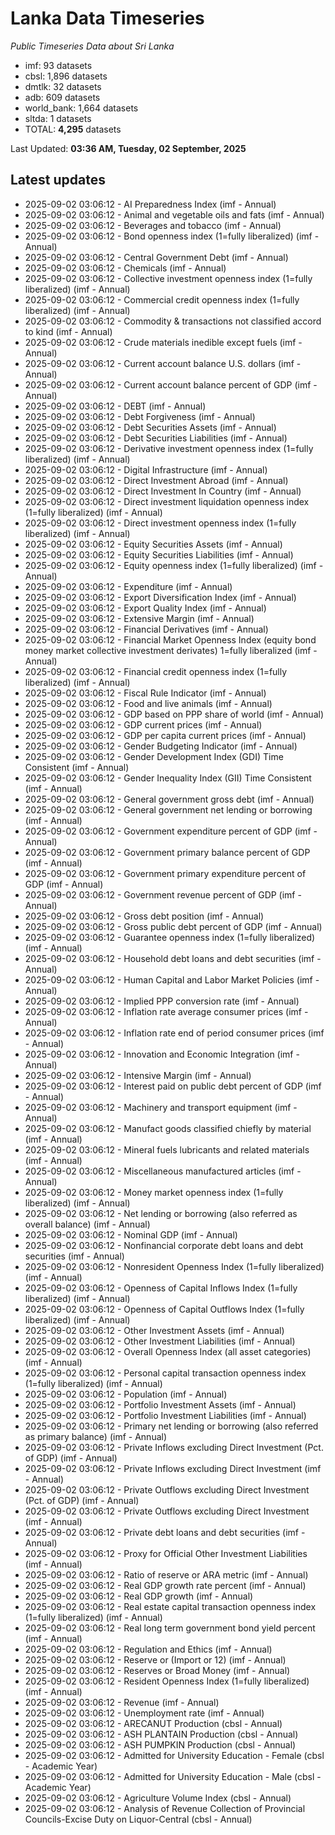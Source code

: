 # Lanka Data Timeseries
*Public Timeseries Data about Sri Lanka*

* imf: 93 datasets
* cbsl: 1,896 datasets
* dmtlk: 32 datasets
* adb: 609 datasets
* world_bank: 1,664 datasets
* sltda: 1 datasets
* TOTAL: **4,295** datasets

Last Updated: **03:36 AM, Tuesday, 02 September, 2025**

## Latest updates

* 2025-09-02 03:06:12 - AI Preparedness Index (imf - Annual)
* 2025-09-02 03:06:12 - Animal and vegetable oils and fats (imf - Annual)
* 2025-09-02 03:06:12 - Beverages and tobacco (imf - Annual)
* 2025-09-02 03:06:12 - Bond openness index (1=fully liberalized) (imf - Annual)
* 2025-09-02 03:06:12 - Central Government Debt (imf - Annual)
* 2025-09-02 03:06:12 - Chemicals (imf - Annual)
* 2025-09-02 03:06:12 - Collective investment openness index (1=fully liberalized) (imf - Annual)
* 2025-09-02 03:06:12 - Commercial credit openness index (1=fully liberalized) (imf - Annual)
* 2025-09-02 03:06:12 - Commodity & transactions not classified accord to kind (imf - Annual)
* 2025-09-02 03:06:12 - Crude materials inedible except fuels (imf - Annual)
* 2025-09-02 03:06:12 - Current account balance U.S. dollars (imf - Annual)
* 2025-09-02 03:06:12 - Current account balance percent of GDP (imf - Annual)
* 2025-09-02 03:06:12 - DEBT (imf - Annual)
* 2025-09-02 03:06:12 - Debt Forgiveness (imf - Annual)
* 2025-09-02 03:06:12 - Debt Securities Assets (imf - Annual)
* 2025-09-02 03:06:12 - Debt Securities Liabilities (imf - Annual)
* 2025-09-02 03:06:12 - Derivative investment openness index (1=fully liberalized) (imf - Annual)
* 2025-09-02 03:06:12 - Digital Infrastructure (imf - Annual)
* 2025-09-02 03:06:12 - Direct Investment Abroad (imf - Annual)
* 2025-09-02 03:06:12 - Direct Investment In Country (imf - Annual)
* 2025-09-02 03:06:12 - Direct investment liquidation openness index (1=fully liberalized) (imf - Annual)
* 2025-09-02 03:06:12 - Direct investment openness index (1=fully liberalized) (imf - Annual)
* 2025-09-02 03:06:12 - Equity Securities Assets (imf - Annual)
* 2025-09-02 03:06:12 - Equity Securities Liabilities (imf - Annual)
* 2025-09-02 03:06:12 - Equity openness index (1=fully liberalized) (imf - Annual)
* 2025-09-02 03:06:12 - Expenditure (imf - Annual)
* 2025-09-02 03:06:12 - Export Diversification Index (imf - Annual)
* 2025-09-02 03:06:12 - Export Quality Index (imf - Annual)
* 2025-09-02 03:06:12 - Extensive Margin (imf - Annual)
* 2025-09-02 03:06:12 - Financial Derivatives (imf - Annual)
* 2025-09-02 03:06:12 - Financial Market Openness Index (equity bond money market collective investment derivates) 1=fully liberalized (imf - Annual)
* 2025-09-02 03:06:12 - Financial credit openness index (1=fully liberalized) (imf - Annual)
* 2025-09-02 03:06:12 - Fiscal Rule Indicator (imf - Annual)
* 2025-09-02 03:06:12 - Food and live animals (imf - Annual)
* 2025-09-02 03:06:12 - GDP based on PPP share of world (imf - Annual)
* 2025-09-02 03:06:12 - GDP current prices (imf - Annual)
* 2025-09-02 03:06:12 - GDP per capita current prices (imf - Annual)
* 2025-09-02 03:06:12 - Gender Budgeting Indicator (imf - Annual)
* 2025-09-02 03:06:12 - Gender Development Index (GDI) Time Consistent (imf - Annual)
* 2025-09-02 03:06:12 - Gender Inequality Index (GII) Time Consistent (imf - Annual)
* 2025-09-02 03:06:12 - General government gross debt (imf - Annual)
* 2025-09-02 03:06:12 - General government net lending or borrowing (imf - Annual)
* 2025-09-02 03:06:12 - Government expenditure percent of GDP (imf - Annual)
* 2025-09-02 03:06:12 - Government primary balance percent of GDP (imf - Annual)
* 2025-09-02 03:06:12 - Government primary expenditure percent of GDP (imf - Annual)
* 2025-09-02 03:06:12 - Government revenue percent of GDP (imf - Annual)
* 2025-09-02 03:06:12 - Gross debt position (imf - Annual)
* 2025-09-02 03:06:12 - Gross public debt percent of GDP (imf - Annual)
* 2025-09-02 03:06:12 - Guarantee openness index (1=fully liberalized) (imf - Annual)
* 2025-09-02 03:06:12 - Household debt loans and debt securities (imf - Annual)
* 2025-09-02 03:06:12 - Human Capital and Labor Market Policies (imf - Annual)
* 2025-09-02 03:06:12 - Implied PPP conversion rate (imf - Annual)
* 2025-09-02 03:06:12 - Inflation rate average consumer prices (imf - Annual)
* 2025-09-02 03:06:12 - Inflation rate end of period consumer prices (imf - Annual)
* 2025-09-02 03:06:12 - Innovation and Economic Integration (imf - Annual)
* 2025-09-02 03:06:12 - Intensive Margin (imf - Annual)
* 2025-09-02 03:06:12 - Interest paid on public debt percent of GDP (imf - Annual)
* 2025-09-02 03:06:12 - Machinery and transport equipment (imf - Annual)
* 2025-09-02 03:06:12 - Manufact goods classified chiefly by material (imf - Annual)
* 2025-09-02 03:06:12 - Mineral fuels lubricants and related materials (imf - Annual)
* 2025-09-02 03:06:12 - Miscellaneous manufactured articles (imf - Annual)
* 2025-09-02 03:06:12 - Money market openness index (1=fully liberalized) (imf - Annual)
* 2025-09-02 03:06:12 - Net lending or borrowing (also referred as overall balance) (imf - Annual)
* 2025-09-02 03:06:12 - Nominal GDP (imf - Annual)
* 2025-09-02 03:06:12 - Nonfinancial corporate debt loans and debt securities (imf - Annual)
* 2025-09-02 03:06:12 - Nonresident Openness Index (1=fully liberalized) (imf - Annual)
* 2025-09-02 03:06:12 - Openness of Capital Inflows Index (1=fully liberalized) (imf - Annual)
* 2025-09-02 03:06:12 - Openness of Capital Outflows Index (1=fully liberalized) (imf - Annual)
* 2025-09-02 03:06:12 - Other Investment Assets (imf - Annual)
* 2025-09-02 03:06:12 - Other Investment Liabilities (imf - Annual)
* 2025-09-02 03:06:12 - Overall Openness Index (all asset categories) (imf - Annual)
* 2025-09-02 03:06:12 - Personal capital transaction openness index (1=fully liberalized) (imf - Annual)
* 2025-09-02 03:06:12 - Population (imf - Annual)
* 2025-09-02 03:06:12 - Portfolio Investment Assets (imf - Annual)
* 2025-09-02 03:06:12 - Portfolio Investment Liabilities (imf - Annual)
* 2025-09-02 03:06:12 - Primary net lending or borrowing (also referred as primary balance) (imf - Annual)
* 2025-09-02 03:06:12 - Private Inflows excluding Direct Investment (Pct. of GDP) (imf - Annual)
* 2025-09-02 03:06:12 - Private Inflows excluding Direct Investment (imf - Annual)
* 2025-09-02 03:06:12 - Private Outflows excluding Direct Investment (Pct. of GDP) (imf - Annual)
* 2025-09-02 03:06:12 - Private Outflows excluding Direct Investment (imf - Annual)
* 2025-09-02 03:06:12 - Private debt loans and debt securities (imf - Annual)
* 2025-09-02 03:06:12 - Proxy for Official Other Investment Liabilities (imf - Annual)
* 2025-09-02 03:06:12 - Ratio of reserve or ARA metric (imf - Annual)
* 2025-09-02 03:06:12 - Real GDP growth rate percent (imf - Annual)
* 2025-09-02 03:06:12 - Real GDP growth (imf - Annual)
* 2025-09-02 03:06:12 - Real estate capital transaction openness index (1=fully liberalized) (imf - Annual)
* 2025-09-02 03:06:12 - Real long term government bond yield percent (imf - Annual)
* 2025-09-02 03:06:12 - Regulation and Ethics (imf - Annual)
* 2025-09-02 03:06:12 - Reserve or (Import or 12) (imf - Annual)
* 2025-09-02 03:06:12 - Reserves or Broad Money (imf - Annual)
* 2025-09-02 03:06:12 - Resident Openness Index (1=fully liberalized) (imf - Annual)
* 2025-09-02 03:06:12 - Revenue (imf - Annual)
* 2025-09-02 03:06:12 - Unemployment rate (imf - Annual)
* 2025-09-02 03:06:12 - ARECANUT Production (cbsl - Annual)
* 2025-09-02 03:06:12 - ASH PLANTAIN Production (cbsl - Annual)
* 2025-09-02 03:06:12 - ASH PUMPKIN Production (cbsl - Annual)
* 2025-09-02 03:06:12 - Admitted for University Education - Female (cbsl - Academic Year)
* 2025-09-02 03:06:12 - Admitted for University Education - Male (cbsl - Academic Year)
* 2025-09-02 03:06:12 - Agriculture Volume Index (cbsl - Annual)
* 2025-09-02 03:06:12 - Analysis of Revenue Collection of Provincial Councils-Excise Duty on Liquor-Central (cbsl - Annual)